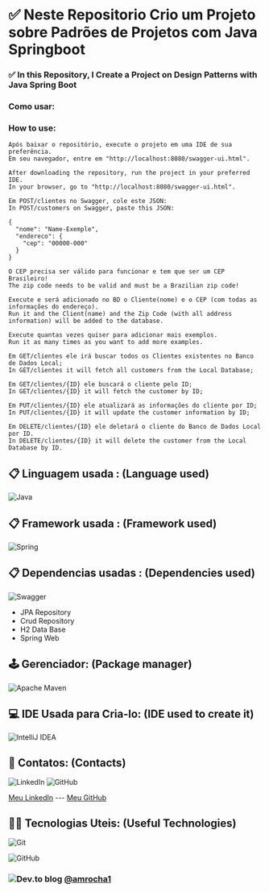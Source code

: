 # ✅ Neste Repositorio Crio um Projeto sobre Padrões de Projetos com Java Springboot
### ✅ In this Repository, I Create a Project on Design Patterns with Java Spring Boot

### Como usar:  
### How to use:
```
Após baixar o repositório, execute o projeto em uma IDE de sua preferência.
Em seu navegador, entre em "http://localhost:8080/swagger-ui.html".

After downloading the repository, run the project in your preferred IDE.
In your browser, go to "http://localhost:8080/swagger-ui.html".
```
```
Em POST/clientes no Swagger, cole este JSON:
In POST/customers on Swagger, paste this JSON:

{
  "nome": "Name-Exemple",
  "endereco": {
    "cep": "00000-000"
  }
}

O CEP precisa ser válido para funcionar e tem que ser um CEP Brasileiro!
The zip code needs to be valid and must be a Brazilian zip code!

Execute e será adicionado no BD o Cliente(nome) e o CEP (com todas as informações do endereço).
Run it and the Client(name) and the Zip Code (with all address information) will be added to the database.

Execute quantas vezes quiser para adicionar mais exemplos.
Run it as many times as you want to add more examples.
```
```
Em GET/clientes ele irá buscar todos os Clientes existentes no Banco de Dados Local;
In GET/clientes it will fetch all customers from the Local Database;

Em GET/clientes/{ID} ele buscará o cliente pelo ID;
In GET/clientes/{ID} it will fetch the customer by ID;

Em PUT/clientes/{ID} ele atualizará as informações do cliente por ID;
In PUT/clientes/{ID} it will update the customer information by ID;

Em DELETE/clientes/{ID} ele deletará o cliente do Banco de Dados Local por ID.
In DELETE/clientes/{ID} it will delete the customer from the Local Database by ID.
```

## 📋 Linguagem usada : (Language used)
![Java](https://img.shields.io/badge/java-%23ED8B00.svg?style=for-the-badge&logo=openjdk&logoColor=white)

## 📋 Framework usada : (Framework used)
![Spring](https://img.shields.io/badge/spring-%236DB33F.svg?style=for-the-badge&logo=spring&logoColor=white)

## 📋 Dependencias usadas : (Dependencies used)
![Swagger](https://img.shields.io/badge/-Swagger-%23Clojure?style=for-the-badge&logo=swagger&logoColor=white)

- JPA Repository
- Crud Repository
- H2 Data Base
- Spring Web

## 🕹 Gerenciador: (Package manager)
![Apache Maven](https://img.shields.io/badge/Apache%20Maven-C71A36?style=for-the-badge&logo=Apache%20Maven&logoColor=white)

## 💻 IDE Usada para Cria-lo: (IDE used to create it)
<img alt="IntelliJ IDEA" src="https://img.shields.io/badge/IntelliJIDEA-000000.svg?style=for-the-badge&logo=intellij-idea&logoColor=white"/>

## 💬  Contatos: (Contacts)
![LinkedIn](https://img.shields.io/badge/linkedin-%230077B5.svg?style=for-the-badge&logo=linkedin&logoColor=white)   ![GitHub](https://img.shields.io/badge/github-%23121011.svg?style=for-the-badge&logo=github&logoColor=white)

[Meu LinkedIn](<www.linkedin.com/in/amrocha1>) ---  [Meu GitHub](<https://github.com/amrocha1>)

## 👨‍💻 Tecnologias Uteis: (Useful Technologies)
![Git](https://img.shields.io/badge/git-%23F05033.svg?style=for-the-badge&logo=git&logoColor=white)

![GitHub](https://img.shields.io/badge/github-%23121011.svg?style=for-the-badge&logo=github&logoColor=white)

### ![Dev.to blog](https://img.shields.io/badge/dev.to-0A0A0A?style=for-the-badge&logo=dev.to&logoColor=white)  [@amrocha1](https://www.linkedin.com/in/amrocha1/)
